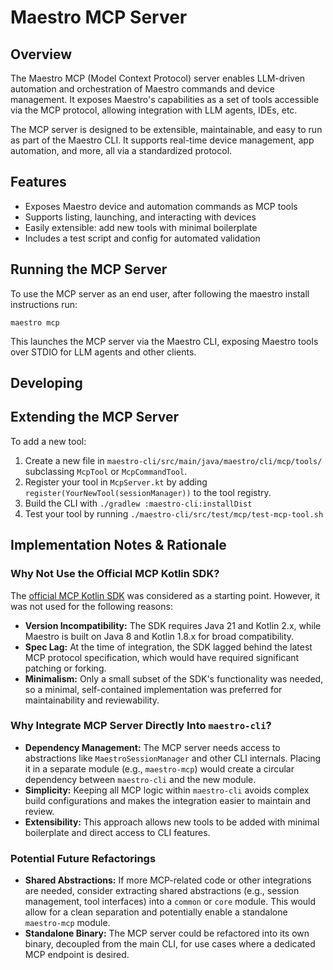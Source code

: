 # Maestro MCP Server

## Overview

The Maestro MCP (Model Context Protocol) server enables LLM-driven automation and orchestration of Maestro commands and device management. It exposes Maestro's capabilities as a set of tools accessible via the MCP protocol, allowing integration with LLM agents, IDEs, etc.

The MCP server is designed to be extensible, maintainable, and easy to run as part of the Maestro CLI. It supports real-time device management, app automation, and more, all via a standardized protocol.

## Features

- Exposes Maestro device and automation commands as MCP tools
- Supports listing, launching, and interacting with devices
- Easily extensible: add new tools with minimal boilerplate
- Includes a test script and config for automated validation

## Running the MCP Server

To use the MCP server as an end user, after following the maestro install instructions run:

```
maestro mcp
```

This launches the MCP server via the Maestro CLI, exposing Maestro tools over STDIO for LLM agents and other clients.

## Developing

## Extending the MCP Server

To add a new tool:
1. Create a new file in `maestro-cli/src/main/java/maestro/cli/mcp/tools/` subclassing `McpTool` or `McpCommandTool`.
2. Register your tool in `McpServer.kt` by adding `register(YourNewTool(sessionManager))` to the tool registry.
3. Build the CLI with `./gradlew :maestro-cli:installDist`
4. Test your tool by running `./maestro-cli/src/test/mcp/test-mcp-tool.sh`

## Implementation Notes & Rationale

### Why Not Use the Official MCP Kotlin SDK?

The [official MCP Kotlin SDK](https://github.com/modelcontextprotocol/kotlin-sdk) was considered as a starting point. However, it was not used for the following reasons:
- **Version Incompatibility:** The SDK requires Java 21 and Kotlin 2.x, while Maestro is built on Java 8 and Kotlin 1.8.x for broad compatibility.
- **Spec Lag:** At the time of integration, the SDK lagged behind the latest MCP protocol specification, which would have required significant patching or forking.
- **Minimalism:** Only a small subset of the SDK's functionality was needed, so a minimal, self-contained implementation was preferred for maintainability and reviewability.

### Why Integrate MCP Server Directly Into `maestro-cli`?

- **Dependency Management:** The MCP server needs access to abstractions like `MaestroSessionManager` and other CLI internals. Placing it in a separate module (e.g., `maestro-mcp`) would create a circular dependency between `maestro-cli` and the new module.
- **Simplicity:** Keeping all MCP logic within `maestro-cli` avoids complex build configurations and makes the integration easier to maintain and review.
- **Extensibility:** This approach allows new tools to be added with minimal boilerplate and direct access to CLI features.

### Potential Future Refactorings

- **Shared Abstractions:** If more MCP-related code or other integrations are needed, consider extracting shared abstractions (e.g., session management, tool interfaces) into a `common` or `core` module. This would allow for a clean separation and potentially enable a standalone `maestro-mcp` module.
- **Standalone Binary:** The MCP server could be refactored into its own binary, decoupled from the main CLI, for use cases where a dedicated MCP endpoint is desired.

